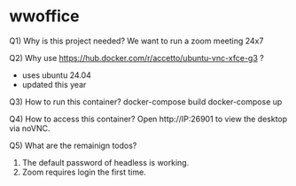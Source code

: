 # wwoffice

Q1) Why is this project needed?
We want to run a zoom meeting 24x7

Q2) Why use https://hub.docker.com/r/accetto/ubuntu-vnc-xfce-g3 ?
 - uses ubuntu 24.04
 - updated this year

Q3) How to run this container?
docker-compose build
docker-compose up

Q4) How to access this container?
Open http://IP:26901 to view the desktop via noVNC.

Q5) What are the remainign todos?
1. The default password of headless is working.
2. Zoom requires login the first time.